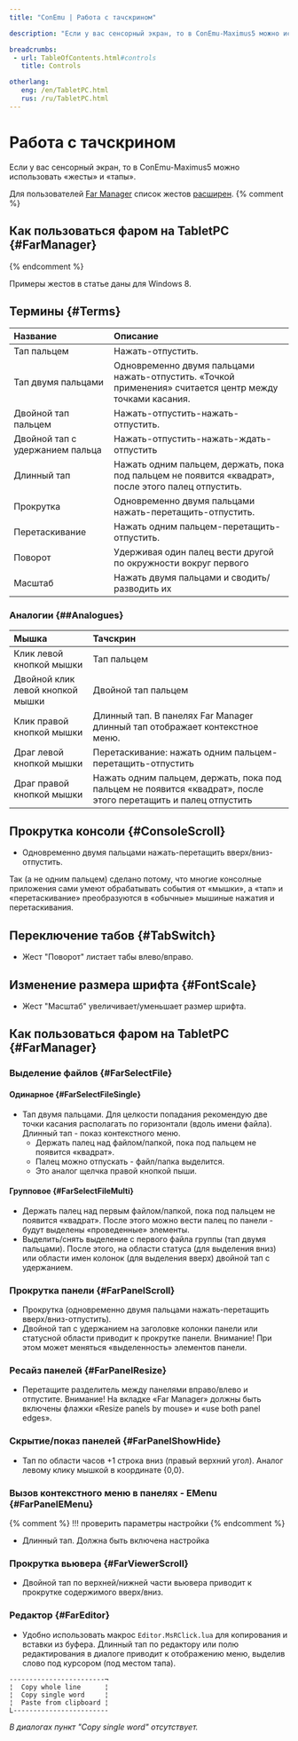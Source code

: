 ```yaml
---
title: "ConEmu | Работа с тачскрином"

description: "Если у вас сенсорный экран, то в ConEmu-Maximus5 можно использовать «жесты» и «тапы»"

breadcrumbs:
 - url: TableOfContents.html#controls
   title: Controls

otherlang:
   eng: /en/TabletPC.html
   rus: /ru/TabletPC.html
---
```


# Работа с тачскрином

Если у вас сенсорный экран, то в ConEmu-Maximus5 можно использовать «жесты» и «тапы».

Для пользователей [Far Manager](FarManager.html) список жестов [расширен](#FarManager).
{% comment %}
## Как пользоваться фаром на TabletPC  {#FarManager}
{% endcomment %}

Примеры жестов в статье даны для Windows 8.


## Термины  {#Terms}

| Название | Описание |
|:---|:---|
| Тап пальцем | Нажать-отпустить. |
| Тап двумя пальцами | Одновременно двумя пальцами нажать-отпустить. «Точкой применения» считается центр между точками касания. |
| Двойной тап пальцем | Нажать-отпустить-нажать-отпустить. |
| Двойной тап с удержанием пальца | Нажать-отпустить-нажать-ждать-отпустить |
| Длинный тап | Нажать одним пальцем, держать, пока под пальцем не появится «квадрат», после этого палец отпустить. |
| Прокрутка | Одновременно двумя пальцами нажать-перетащить-отпустить. |
| Перетаскивание | Нажать одним пальцем-перетащить-отпустить. |
| Поворот | Удерживая один палец вести другой по окружности вокруг первого |
| Масштаб | Нажать двумя пальцами и сводить/разводить их |


### Аналогии   {##Analogues}

| Мышка | Тачскрин |
|:---|:---|
| Клик левой кнопкой мышки | Тап пальцем |
| Двойной клик левой кнопкой мышки | Двойной тап пальцем |
| Клик правой кнопкой мышки | Длинный тап. В панелях Far Manager длинный тап отображает контекстное меню. |
| Драг левой кнопкой мышки | Перетаскивание: нажать одним пальцем-перетащить-отпустить |
| Драг правой кнопкой мышки | Нажать одним пальцем, держать, пока под пальцем не появится «квадрат», после этого перетащить и палец отпустить |



## Прокрутка консоли  {#ConsoleScroll}

* Одновременно двумя пальцами нажать-перетащить вверх/вниз-отпустить.

Так (а не одним пальцем) сделано потому, что многие консолные приложения
сами умеют обрабатывать события от «мышки», а «тап» и «перетаскивание»
преобразуются в «обычные» мышиные нажатия и перетаскивания.


## Переключение табов  {#TabSwitch}

* Жест "Поворот" листает табы влево/вправо.


## Изменение размера шрифта  {#FontScale}

* Жест "Масштаб" увеличивает/уменьшает размер шрифта.



## Как пользоваться фаром на TabletPC  {#FarManager}

### Выделение файлов   {#FarSelectFile}

#### Одинарное  {#FarSelectFileSingle}

* Тап двумя пальцами. Для целкости попадания рекомендую две точки касания располагать по горизонтали (вдоль имени файла). Длинный тап - показ контекстного меню.
  * Держать палец над файлом/папкой, пока под пальцем не появится «квадрат». 
  * Палец можно отпускать - файл/папка выделится. 
  * Это аналог щелчка правой кнопкой пыши. 


#### Групповое  {#FarSelectFileMulti}

* Держать палец над первым файлом/папкой, пока под пальцем не появится «квадрат». После этого можно вести палец по панели - будут выделены «проведенные» элементы.
* Выделить/снять выделение с первого файла группы (тап двумя пальцами). После этого, на области статуса (для выделения вниз) или области имен колонок (для выделения вверх) двойной тап с удержанием.


### Прокрутка панели   {#FarPanelScroll}

* Прокрутка (одновременно двумя пальцами нажать-перетащить вверх/вниз-отпустить).
* Двойной тап с удержанием на заголовке колонки панели или статусной области приводит к прокрутке панели. Внимание! При этом может меняться «выделенность» элементов панели.


### Ресайз панелей   {#FarPanelResize}

* Перетащите разделитель между панелями вправо/влево и отпустите. Внимание! На вкладке «Far Manager» должны быть включены флажки «Resize panels by mouse» и «use both panel edges».


### Скрытие/показ панелей   {#FarPanelShowHide}

* Тап по области часов +1 строка вниз (правый верхний угол). Аналог левому клику мышкой в координате {0,0}.


### Вызов контекстного меню в панелях - EMenu   {#FarPanelEMenu}

{% comment %}
!!! проверить параметры настройки
{% endcomment %}

* Длинный тап. Должна быть включена настройка


### Прокрутка вьювера   {#FarViewerScroll}

* Двойной тап по верхней/нижней части вьювера приводит к прокрутке содержимого вверх/вниз.


### Редактор   {#FarEditor}

* Удобно использовать макрос `Editor.MsRClick.lua` для копирования и вставки из буфера.
  Длинный тап по редактору или полю редактирования в диалоге приводит к отображению меню,
  выделив слово под курсором (под местом тапа).

~~~
------------------------¬
¦  Copy whole line      ¦
¦  Copy single word     ¦
¦  Paste from clipboard ¦
L------------------------
~~~

*В диалогах пункт "Copy single word" отсутствует.*
